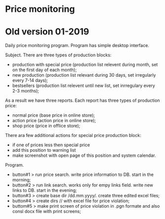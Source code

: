 # Price monitoring
# Old version 01-2019


Daily price monitoring program. Program has simple desktop interface.

Subject.
There are three types of production blocks:
- production with special price (production list relevent during month, set on the first day of each month);
- new production (production list relevant during 30 days, set irregularly every 7-14 days);
- bestsellers (production list relevent until new list, set inrregulary every 2-3 months);

As a result we have three reports. Each report has three types of production price:
- normal price (base price in online store);
- action price (action price in online store);
- shop price (price in offlice store);

There ara few additional actions for special price production block:
- if one of prices less then special price 
- add this position to warning list
- make screenshot with open page of this position and system calendar.

Program.
- button#1 > run price search. write price information to DB. start in the morning;
- button#2 > run link search. works only for empy links field. write new links to DB. start in the evening;
- button#3 > create base dir /dd.mm.yyyy/. create three edited excel files;
- button#4 > create dirs /<customer name>/ with excel file for price violation;
- buttom#5 > make print screen of price violation in .pgn formate and also consl docx file with print screens;
